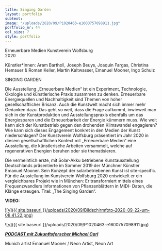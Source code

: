 ```yaml
---
title: Singing Garden
layout: portfolio
subtext: 
image: "/uploads/2020/09/P1020463-e1600757098911.jpg"
portfolio_nr: 44
col_size: 7
style: portfolio
---
```

Erneuerbare Medien Kunstverein Wolfsburg  
2020

Künstler*innen: Aram Bartholl, Joseph Beuys, Joaquin Fargas, Christina Hemauer & Roman Keller, Martin Kaltwasser, Emanuel Mooner, Ingo Schulz

SINGING GARDEN

Die Ausstellung „Erneuerbare Medien“ ist ein Experiment, Technologie, Ökologie und künstlerische Praxis zusammen zu denken. Erneuerbare Energiequellen und Nachhaltigkeit sind Themen von hoher gesellschaftlicher Brisanz. Auch die Kunstwelt macht sich immer mehr Gedanken dazu. Das geht so weit, dass die Frage aufkommt, inwieweit man sich in der Kunstproduktion und Ausstellungspraxis ebenfalls um das Energiesparen und die Erneuerbarkeit der Energie kümmern muss. Wie weit kann sich der Kunstbetrieb gegen den drohenden Klimawandel engagieren? Wie kann sich dieses Engagement konkret in den Medien der Kunst niederschlagen? Der Kunstverein Wolfsburg präsentiert im Jahr 2020 in diesem gesellschaftlichen Kontext mit „Erneuerbare Medien“ eine Ausstellung, die künstlerische Arbeiten versammelt, welche auf regenerativen Energien beruhen oder sie thematisieren.

Die vermeintlich erste, mit Solar-Akku betriebene Kunstausstellung Deutschlands präsentierte im Sommer 2019 der Münchner Künstler Emanuel Mooner. Sein Konzept der solarbetriebenen Kunst ist site-specific. Für die Ausstellung im Kunstverein Wolfsburg 2020 entwickelt er ein vergleichbares Projekt wie in München: Er transformiert mittels eines Frequenzwandlers Informationen von Pflanzenblättern in MIDI- Daten, die Klänge erzeugen. Titel: „The Singing Garden“.

**VIDEO:**[](https://youtu.be/S1g9ni9-VoI)

[![y]({{ site.baseurl }}/uploads/2020/09/Bildschirmfoto-2020-09-22-um-08.41.22.png)](https://youtu.be/S1g9ni9-VoI)

![y]({{ site.baseurl }}/uploads/2020/09/P1020463-e1600757098911.jpg)

**_[PODCAST mit Zukunftsforscher Michael Carl](https://dastorzururbanenzukunft.podigee.io/5-klang-und-raum-der-stadt)_**

Munich artist Emanuel Mooner / Neon Artist, Neon Art
